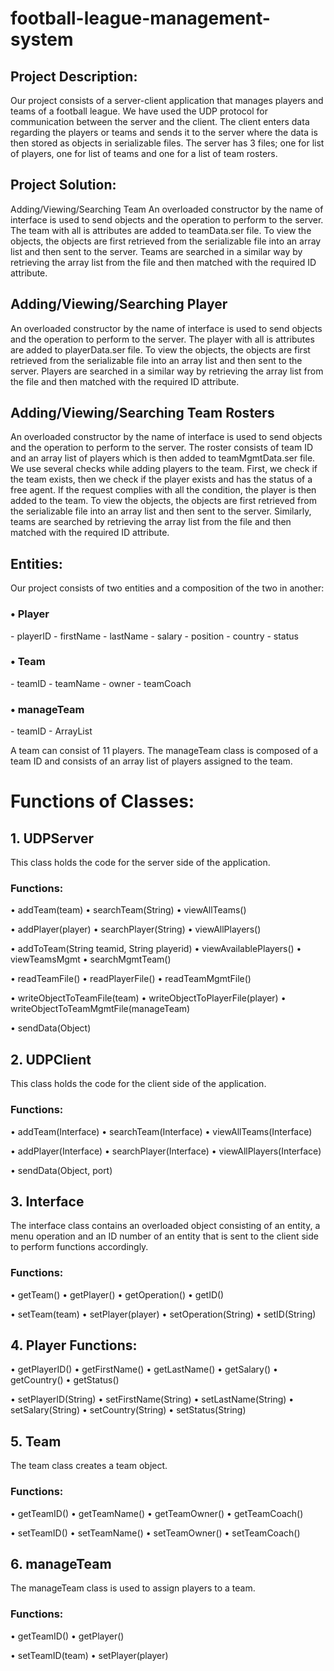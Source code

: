 ﻿# football-league-management-system
 
<h2> Project Description: </h2>
Our project consists of a server-client application that manages players and teams of a football league. We have used the UDP protocol for communication between the server and the client. The client enters data regarding the players or teams and sends it to the server where the data is then stored as objects in serializable files. The server has 3 files; one for list of players, one for list of teams and one for a list of team rosters. 

<h2> Project Solution: </h2>
Adding/Viewing/Searching Team
An overloaded constructor by the name of interface is used to send objects and the operation to perform to the server. The team with all is attributes are added to teamData.ser file. To view the objects, the objects are first retrieved from the serializable file into an array list and then sent to the server. Teams are searched in a similar way by retrieving the array list from the file and then matched with the required ID attribute.

<h2> Adding/Viewing/Searching Player </h2>
An overloaded constructor by the name of interface is used to send objects and the operation to perform to the server. The player with all is attributes are added to playerData.ser file. To view the objects, the objects are first retrieved from the serializable file into an array list and then sent to the server. Players are searched in a similar way by retrieving the array list from the file and then matched with the required ID attribute.

<h2> Adding/Viewing/Searching Team Rosters </h2>
An overloaded constructor by the name of interface is used to send objects and the operation to perform to the server. The roster consists of team ID and an array list of players which is then added to teamMgmtData.ser file. We use several checks while adding players to the team. First, we check if the team exists, then we check if the player exists and has the status of a free agent. If the request complies with all the condition, the player is then added to the team. To view the objects, the objects are first retrieved from the serializable file into an array list and then sent to the server. Similarly, teams are searched by retrieving the array list from the file and then matched with the required ID attribute.
 
<h2> Entities: </h2>
Our project consists of two entities and a composition of the two in another:
<h3>•	Player </h3>
- playerID
- firstName
- lastName
- salary
- position
- country
- status

<h3>•	Team </h3>
- teamID
- teamName
- owner
- teamCoach

<h3>•	manageTeam </h3>
- teamID
- ArrayList<player>

 
A team can consist of 11 players.
The manageTeam class is composed of a team ID and consists of an array list of players assigned to the team.

 
 <h1> Functions of Classes: </h1>
 <h2> 1.	UDPServer </h2>
This class holds the code for the server side of the application.

<h3> Functions: </h3>
•	addTeam(team)
•	searchTeam(String)
•	viewAllTeams()

•	addPlayer(player)
•	searchPlayer(String)
•	viewAllPlayers()

•	addToTeam(String teamid, String playerid)
•	viewAvailablePlayers()
•	viewTeamsMgmt
•	searchMgmtTeam()

•	readTeamFile()
•	readPlayerFile()
•	readTeamMgmtFile()

•	writeObjectToTeamFile(team)
•	writeObjectToPlayerFile(player)
•	writeObjectToTeamMgmtFile(manageTeam)

•	sendData(Object)



 <h2> 2.	UDPClient </h2>
This class holds the code for the client side of the application.

<h3> Functions: </h3>
•	addTeam(Interface)
•	searchTeam(Interface)
•	viewAllTeams(Interface)

•	addPlayer(Interface)
•	searchPlayer(Interface)
•	viewAllPlayers(Interface)

•	sendData(Object, port)



 <h2> 3.	Interface </h2>
The interface class contains an overloaded object consisting of an entity, a menu operation and an ID number of an entity that is sent to the client side to perform functions accordingly.
 <h3> Functions: </h3>
•	getTeam()
•	getPlayer()
•	getOperation()
•	getID()

•	setTeam(team)
•	setPlayer(player)
•	setOperation(String)
•	setID(String)

<h2> 4.	Player </h2?
The player class creates a player object.
 <h3> Functions: </h3>
•	getPlayerID()
•	getFirstName()
•	getLastName()
•	getSalary()
•	getCountry()
•	getStatus()

•	setPlayerID(String)
•	setFirstName(String)
•	setLastName(String)
•	setSalary(String)
•	setCountry(String)
•	setStatus(String)

 <h2> 5.	Team </h2>
The team class creates a team object.
 <h3> Functions: </h3>
•	getTeamID()
•	getTeamName()
•	getTeamOwner()
•	getTeamCoach()

•	setTeamID()
•	setTeamName()
•	setTeamOwner()
•	setTeamCoach()

 <h2> 6.	manageTeam </h2>
The manageTeam class is used to assign players to a team.
<h3> Functions: </h3>
•	getTeamID()
•	getPlayer()

•	setTeamID(team)
•	setPlayer(player)
